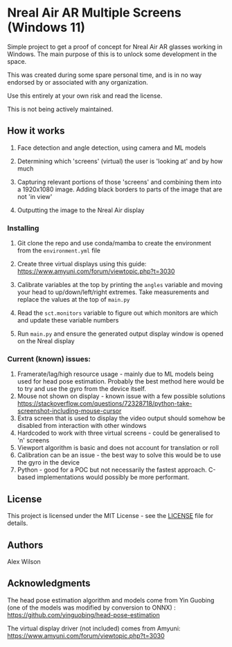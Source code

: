 # Nreal Air AR Multiple Screens (Windows 11)
Simple project to get a proof of concept for Nreal Air AR glasses working in Windows. The main purpose of this is to unlock some development in the space.

This was created during some spare personal time, and is in no way endorsed by or associated with any organization.

Use this entirely at your own risk and read the license.

This is not being actively maintained.

## How it works

1. Face detection and angle detection, using camera and ML models

2. Determining which 'screens' (virtual) the user is 'looking at' and by how much

3. Capturing relevant portions of those 'screens' and combining them into a 1920x1080 image. Adding black borders to parts of the image that are not 'in view'

4. Outputting the image to the Nreal Air display

### Installing

1. Git clone the repo and use conda/mamba to create the environment from the `environment.yml` file

2. Create three virtual displays using this guide:
https://www.amyuni.com/forum/viewtopic.php?t=3030

3. Calibrate variables at the top by printing the `angles` variable and moving your head to up/down/left/right extremes. Take measurements and replace the values at the top of `main.py`

4. Read the `sct.monitors` variable to figure out which monitors are which and update these variable numbers

5. Run `main.py` and ensure the generated output display window is opened on the Nreal display 
### Current (known) issues:

1. Framerate/lag/high resource usage - mainly due to ML models being used for head pose estimation. Probably the best method here would be to try and use the gyro from the device itself.
2. Mouse not shown on display - known issue with a few possible solutions https://stackoverflow.com/questions/72328718/python-take-screenshot-including-mouse-cursor
3. Extra screen that is used to display the video output should somehow be disabled from interaction with other windows
4. Hardcoded to work with three virtual screens - could be generalised to 'n' screens
5. Viewport algorithm is basic and does not account for translation or roll
6. Calibration can be an issue - the best way to solve this would be to use the gyro in the device
7. Python - good for a POC but not necessarily the fastest approach. C-based implementations would possibly be more performant.



## License
This project is licensed under the MIT License - see the [LICENSE](LICENSE) file for details.

## Authors
Alex Wilson

## Acknowledgments
The head pose estimation algorithm and models come from Yin Guobing (one of the models was modified by conversion to ONNX)
:
https://github.com/yinguobing/head-pose-estimation

The virtual display driver (not included) comes from Amyuni:
https://www.amyuni.com/forum/viewtopic.php?t=3030
